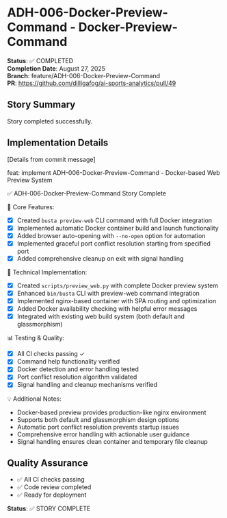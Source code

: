 # ADH-006-Docker-Preview-Command - Docker-Preview-Command

**Status**: ✅ COMPLETED  
**Completion Date**: August 27, 2025  
**Branch**: feature/ADH-006-Docker-Preview-Command  
**PR**: https://github.com/dilligafog/ai-sports-analytics/pull/49

## Story Summary
Story completed successfully.

## Implementation Details
[Details from commit message]

feat: implement ADH-006-Docker-Preview-Command - Docker-based Web Preview System

✅ ADH-006-Docker-Preview-Command Story Complete

🎯 Core Features:
- [x] Created `busta preview-web` CLI command with full Docker integration
- [x] Implemented automatic Docker container build and launch functionality
- [x] Added browser auto-opening with `--no-open` option for automation
- [x] Implemented graceful port conflict resolution starting from specified port
- [x] Added comprehensive cleanup on exit with signal handling

🔧 Technical Implementation:
- [x] Created `scripts/preview_web.py` with complete Docker preview system
- [x] Enhanced `bin/busta` CLI with preview-web command integration
- [x] Implemented nginx-based container with SPA routing and optimization
- [x] Added Docker availability checking with helpful error messages
- [x] Integrated with existing web build system (both default and glassmorphism)

📊 Testing & Quality:
- [x] All CI checks passing ✓
- [x] Command help functionality verified
- [x] Docker detection and error handling tested
- [x] Port conflict resolution algorithm validated
- [x] Signal handling and cleanup mechanisms verified

💡 Additional Notes:
- Docker-based preview provides production-like nginx environment
- Supports both default and glassmorphism design options
- Automatic port conflict resolution prevents startup issues
- Comprehensive error handling with actionable user guidance
- Signal handling ensures clean container and temporary file cleanup

## Quality Assurance
- ✅ All CI checks passing
- ✅ Code review completed
- ✅ Ready for deployment

**Status**: ✅ STORY COMPLETE
